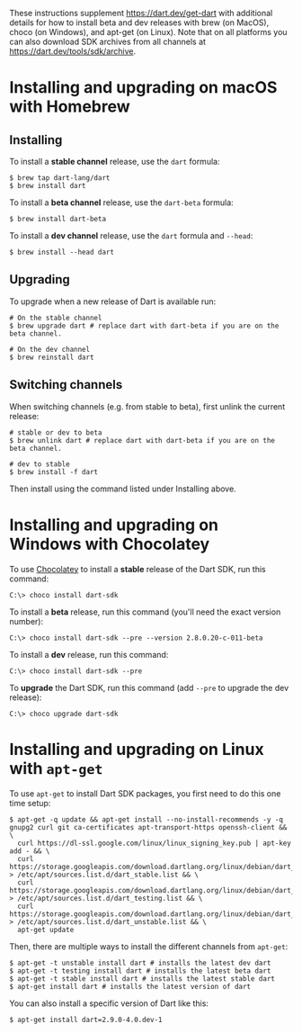 These instructions supplement https://dart.dev/get-dart with additional details for how to install beta and dev releases with brew (on MacOS), choco (on Windows), and apt-get (on Linux). Note that on all platforms you can also download SDK archives from all channels at https://dart.dev/tools/sdk/archive.

# Installing and upgrading on macOS with Homebrew

## Installing

To install a **stable channel** release, use the `dart` formula:

```terminal
$ brew tap dart-lang/dart
$ brew install dart
```

To install a **beta channel** release, use the `dart-beta` formula:

```terminal
$ brew install dart-beta
```

To install a **dev channel** release, use the `dart` formula and `--head`:

```terminal
$ brew install --head dart
```

## Upgrading

To upgrade when a new release of Dart is available run:

```terminal
# On the stable channel
$ brew upgrade dart # replace dart with dart-beta if you are on the beta channel.

# On the dev channel
$ brew reinstall dart
```

## Switching channels

When switching channels (e.g. from stable to beta), first unlink the current release:

```terminal
# stable or dev to beta
$ brew unlink dart # replace dart with dart-beta if you are on the beta channel.

# dev to stable
$ brew install -f dart
```

Then install using the command listed under Installing above.

# Installing and upgrading on Windows with Chocolatey

To use [Chocolatey][] to install a **stable** release of the Dart SDK, run this
command:

```terminal
C:\> choco install dart-sdk
```

To install a **beta** release, run this command (you'll need the exact version
number):

```terminal
C:\> choco install dart-sdk --pre --version 2.8.0.20-c-011-beta
```

To install a **dev** release, run this command:

```terminal
C:\> choco install dart-sdk --pre
```

To **upgrade** the Dart SDK, run this command
(add `--pre` to upgrade the dev release):

```terminal
C:\> choco upgrade dart-sdk
```

# Installing and upgrading on Linux with `apt-get`

To use `apt-get` to install Dart SDK packages, you first need to do this one time setup:

```
$ apt-get -q update && apt-get install --no-install-recommends -y -q gnupg2 curl git ca-certificates apt-transport-https openssh-client && \
  curl https://dl-ssl.google.com/linux/linux_signing_key.pub | apt-key add - && \
  curl https://storage.googleapis.com/download.dartlang.org/linux/debian/dart_stable.list > /etc/apt/sources.list.d/dart_stable.list && \
  curl https://storage.googleapis.com/download.dartlang.org/linux/debian/dart_testing.list > /etc/apt/sources.list.d/dart_testing.list && \
  curl https://storage.googleapis.com/download.dartlang.org/linux/debian/dart_unstable.list > /etc/apt/sources.list.d/dart_unstable.list && \
  apt-get update
```

Then, there are multiple ways to install the different channels from `apt-get`:
```
$ apt-get -t unstable install dart # installs the latest dev dart
$ apt-get -t testing install dart # installs the latest beta dart
$ apt-get -t stable install dart # installs the latest stable dart
$ apt-get install dart # installs the latest version of dart
```

You can also install a specific version of Dart like this:
```
$ apt-get install dart=2.9.0-4.0.dev-1
```

[Chocolatey]: https://chocolatey.org

